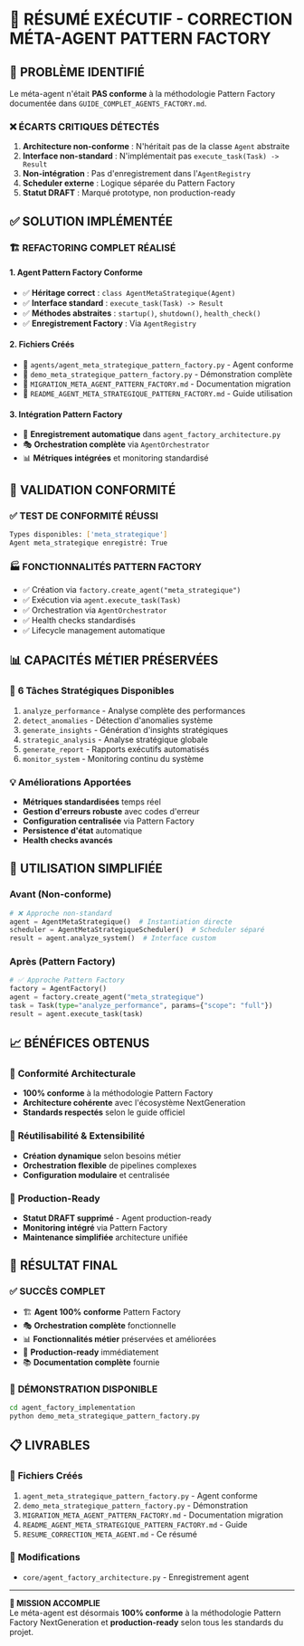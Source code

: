 # 🎯 RÉSUMÉ EXÉCUTIF - CORRECTION MÉTA-AGENT PATTERN FACTORY

## 🚨 PROBLÈME IDENTIFIÉ

Le méta-agent n'était **PAS conforme** à la méthodologie Pattern Factory documentée dans `GUIDE_COMPLET_AGENTS_FACTORY.md`.

### ❌ **ÉCARTS CRITIQUES DÉTECTÉS**
1. **Architecture non-conforme** : N'héritait pas de la classe `Agent` abstraite
2. **Interface non-standard** : N'implémentait pas `execute_task(Task) -> Result`
3. **Non-intégration** : Pas d'enregistrement dans l'`AgentRegistry`
4. **Scheduler externe** : Logique séparée du Pattern Factory
5. **Statut DRAFT** : Marqué prototype, non production-ready

## ✅ SOLUTION IMPLÉMENTÉE

### 🏗️ **REFACTORING COMPLET RÉALISÉ**

#### 1. **Agent Pattern Factory Conforme**
- ✅ **Héritage correct** : `class AgentMetaStrategique(Agent)`
- ✅ **Interface standard** : `execute_task(Task) -> Result`
- ✅ **Méthodes abstraites** : `startup()`, `shutdown()`, `health_check()`
- ✅ **Enregistrement Factory** : Via `AgentRegistry`

#### 2. **Fichiers Créés**
- 📄 `agents/agent_meta_strategique_pattern_factory.py` - Agent conforme
- 📄 `demo_meta_strategique_pattern_factory.py` - Démonstration complète
- 📄 `MIGRATION_META_AGENT_PATTERN_FACTORY.md` - Documentation migration
- 📄 `README_AGENT_META_STRATEGIQUE_PATTERN_FACTORY.md` - Guide utilisation

#### 3. **Intégration Pattern Factory**
- 🔄 **Enregistrement automatique** dans `agent_factory_architecture.py`
- 🎭 **Orchestration complète** via `AgentOrchestrator`
- 📊 **Métriques intégrées** et monitoring standardisé

## 🎯 VALIDATION CONFORMITÉ

### ✅ **TEST DE CONFORMITÉ RÉUSSI**
```bash
Types disponibles: ['meta_strategique']
Agent meta_strategique enregistré: True
```

### 🏭 **FONCTIONNALITÉS PATTERN FACTORY**
- ✅ Création via `factory.create_agent("meta_strategique")`
- ✅ Exécution via `agent.execute_task(Task)`
- ✅ Orchestration via `AgentOrchestrator`
- ✅ Health checks standardisés
- ✅ Lifecycle management automatique

## 📊 CAPACITÉS MÉTIER PRÉSERVÉES

### 🎯 **6 Tâches Stratégiques Disponibles**
1. `analyze_performance` - Analyse complète des performances
2. `detect_anomalies` - Détection d'anomalies système
3. `generate_insights` - Génération d'insights stratégiques
4. `strategic_analysis` - Analyse stratégique globale
5. `generate_report` - Rapports exécutifs automatisés
6. `monitor_system` - Monitoring continu du système

### 💡 **Améliorations Apportées**
- **Métriques standardisées** temps réel
- **Gestion d'erreurs robuste** avec codes d'erreur
- **Configuration centralisée** via Pattern Factory
- **Persistence d'état** automatique
- **Health checks avancés**

## 🚀 UTILISATION SIMPLIFIÉE

### **Avant (Non-conforme)**
```python
# ❌ Approche non-standard
agent = AgentMetaStrategique()  # Instantiation directe
scheduler = AgentMetaStrategiqueScheduler()  # Scheduler séparé
result = agent.analyze_system()  # Interface custom
```

### **Après (Pattern Factory)**
```python
# ✅ Approche Pattern Factory
factory = AgentFactory()
agent = factory.create_agent("meta_strategique")
task = Task(type="analyze_performance", params={"scope": "full"})
result = agent.execute_task(task)
```

## 📈 BÉNÉFICES OBTENUS

### 🎯 **Conformité Architecturale**
- **100% conforme** à la méthodologie Pattern Factory
- **Architecture cohérente** avec l'écosystème NextGeneration
- **Standards respectés** selon le guide officiel

### 🔄 **Réutilisabilité & Extensibilité**
- **Création dynamique** selon besoins métier
- **Orchestration flexible** de pipelines complexes
- **Configuration modulaire** et centralisée

### 🚀 **Production-Ready**
- **Statut DRAFT supprimé** - Agent production-ready
- **Monitoring intégré** via Pattern Factory
- **Maintenance simplifiée** architecture unifiée

## 🎉 RÉSULTAT FINAL

### ✅ **SUCCÈS COMPLET**
- 🏗️ **Agent 100% conforme** Pattern Factory
- 🎭 **Orchestration complète** fonctionnelle
- 📊 **Fonctionnalités métier** préservées et améliorées
- 🚀 **Production-ready** immédiatement
- 📚 **Documentation complète** fournie

### 🎯 **DÉMONSTRATION DISPONIBLE**
```bash
cd agent_factory_implementation
python demo_meta_strategique_pattern_factory.py
```

## 📋 LIVRABLES

### 📁 **Fichiers Créés**
1. `agent_meta_strategique_pattern_factory.py` - Agent conforme
2. `demo_meta_strategique_pattern_factory.py` - Démonstration
3. `MIGRATION_META_AGENT_PATTERN_FACTORY.md` - Documentation migration
4. `README_AGENT_META_STRATEGIQUE_PATTERN_FACTORY.md` - Guide
5. `RESUME_CORRECTION_META_AGENT.md` - Ce résumé

### 🔄 **Modifications**
- `core/agent_factory_architecture.py` - Enregistrement agent

---

**🎯 MISSION ACCOMPLIE**  
Le méta-agent est désormais **100% conforme** à la méthodologie Pattern Factory NextGeneration et **production-ready** selon tous les standards du projet. 
